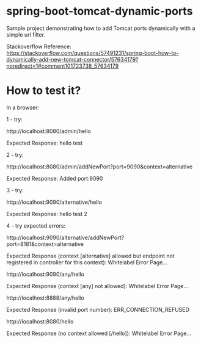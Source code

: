 # spring-boot-tomcat-dynamic-ports

Sample project demonstrating how to add Tomcat ports dynamically with a simple url filter.

Stackoverflow Reference: https://stackoverflow.com/questions/57491231/spring-boot-how-to-dynamically-add-new-tomcat-connector/57634179?noredirect=1#comment101723738_57634179



# How to test it?

In a browser:

1 - try:

http://localhost:8080/admin/hello

Expected Response: hello test

2 - try:

http://localhost:8080/admin/addNewPort?port=9090&context=alternative

Expected Response: Added port:9090

3 - try:

http://localhost:9090/alternative/hello

Expected Response: hello test 2

4 - try expected errors:

http://localhost:9090/alternative/addNewPort?port=8181&context=alternative

Expected Response (context [alternative] allowed but endpoint not registered in controller for this context): Whitelabel Error Page...

http://localhost:9090/any/hello

Expected Response (context [any] not allowed): Whitelabel Error Page...

http://localhost:8888/any/hello

Expected Response (invalid port number): ERR_CONNECTION_REFUSED

http://localhost:8080/hello

Expected Response (no context allowed [/hello]): Whitelabel Error Page...
